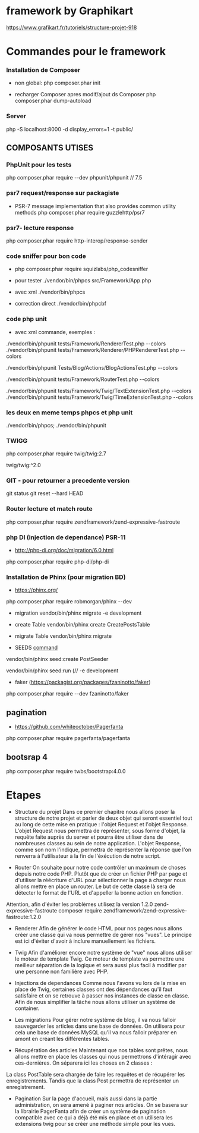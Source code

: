 # framework by Graphikart

https://www.grafikart.fr/tutoriels/structure-projet-918



# Commandes pour le framework


### Installation de Composer

- non global:
php composer.phar init

- recharger Composer apres modif/ajout ds Composer
php composer.phar dump-autoload


### Server

php -S localhost:8000 -d display_errors=1 -t public/


## COMPOSANTS UTISES

### PhpUnit pour les tests

php composer.phar require --dev phpunit/phpunit // 7.5


### psr7 request/response sur packagiste

- PSR-7 message implementation that also provides common utility methods
php composer.phar require guzzlehttp/psr7

### psr7- lecture response

php composer.phar require http-interop/response-sender


### code sniffer pour bon code

- php composer.phar require squizlabs/php_codesniffer
- pour tester
./vendor/bin/phpcs src/Framework/App.php

- avec xml 
./vendor/bin/phpcs

- correction direct
./vendor/bin/phpcbf

### code php unit

- avec xml commande, exemples : 

./vendor/bin/phpunit tests/Framework/RendererTest.php --colors
./vendor/bin/phpunit tests/Framework/Renderer/PHPRendererTest.php --colors

 ./vendor/bin/phpunit Tests/Blog/Actions/BlogActionsTest.php --colors

 ./vendor/bin/phpunit tests/Framework/RouterTest.php --colors

 ./vendor/bin/phpunit tests/Framework/Twig/TextExtensionTest.php --colors
  ./vendor/bin/phpunit tests/Framework/Twig/TimeExtensionTest.php --colors

### les deux en meme temps phpcs et php unit

 ./vendor/bin/phpcs; ./vendor/bin/phpunit

 
 
 ### TWIGG
 
php composer.phar require twig/twig:2.7

twig/twig:^2.0

### GIT - pour retourner a precedente version
git status
git reset --hard HEAD


### Router lecture et match route
php composer.phar require zendframework/zend-expressive-fastroute

### php DI (injection de dependance) PSR-11

- http://php-di.org/doc/migration/6.0.html

php composer.phar require php-di/php-di


### Installation de Phinx (pour migration BD)
- https://phinx.org/

php composer.phar require robmorgan/phinx --dev

- migration
vendor/bin/phinx migrate -e development

- create Table
vendor/bin/phinx create CreatePostsTable

- migrate Table
vendor/bin/phinx migrate

- SEEDS [command](https://book.cakephp.org/3.0/en/phinx/commands.html)

vendor/bin/phinx seed:create PostSeeder

vendor/bin/phinx seed:run          (// -e development

- faker (https://packagist.org/packages/fzaninotto/faker)

php composer.phar require --dev fzaninotto/faker



## pagination

- https://github.com/whiteoctober/Pagerfanta

php composer.phar require pagerfanta/pagerfanta

## bootsrap 4
php composer.phar require twbs/bootstrap:4.0.0



# Etapes

- Structure du projet
Dans ce premier chapitre nous allons poser la structure de notre projet et parler de deux objet qui seront essentiel tout au long de cette mise en pratique : l'objet Request et l'objet Response. L'objet Request nous permettra de représenter, sous forme d'objet, la requête faite auprès du server et pourra être utiliser dans de nombreuses classes au sein de notre application. L'objet Response, comme son nom l'indique, permettra de représenter la réponse que l'on renverra à l'utilisateur à la fin de l'éxécution de notre script.

- Router
On souhaite pour notre code contrôler un maximum de choses depuis notre code PHP. Plutôt que de créer un fichier PHP par page et d'utiliser la réécriture d'URL pour sélectionner la page à charger nous allons mettre en place un router. Le but de cette classe là sera de détecter le format de l'URL et d'appeller la bonne action en fonction.

Attention, afin d'éviter les problèmes utilisez 
la version 1.2.0 zend-expressive-fastroute
composer require zendframework/zend-expressive-fastroute:1.2.0

- Renderer
Afin de générer le code HTML pour nos pages nous allons créer une classe qui va nous permettre de gérer nos "vues". Le principe est ici d'éviter d'avoir à inclure manuellement les fichiers.

- Twig
Afin d'améliorer encore notre système de "vue" nous allons utiliser le moteur de template Twig. Ce moteur de template va permettre une meilleur séparation de la logique et sera aussi plus facil à modifier par une personne non familière avec PHP.

- Injections de dependances
Comme nous l'avons vu lors de la mise en place de Twig, certaines classes ont des dépendances qu'il faut satisfaire et on se retrouve à passer nos instances de classe en classe. Afin de nous simplifier la tâche nous allons utiliser un système de container.

- Les migrations
Pour gérer notre système de blog, il va nous falloir sauvegarder les articles dans une base de données. On utilisera pour cela une base de données MySQL qu'il va nous falloir préparer en amont en créant les différentes tables.

- Récupération des articles
Maintenant que nos tables sont prêtes, nous allons mettre en place les classes qui nous permettrons d'intéragir avec ces-dernières. On séparera ici les choses en 2 classes :

La class PostTable sera chargée de faire les requêtes et de récupérer les enregistrements.
Tandis que la class Post permettra de représenter un enregistrement.

- Pagination
Sur la page d'accueil, mais aussi dans la partie administration, on sera amené à paginer nos articles. On se basera sur la librairie PagerFanta afin de créer un système de pagination compatible avec ce qui a déjà été mis en place et on utilisera les extensions twig pour se créer une méthode simple pour les vues.